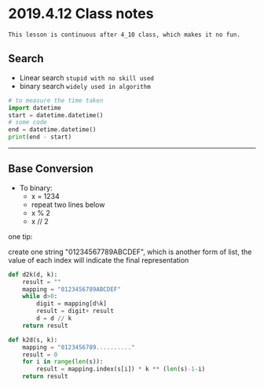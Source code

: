 2019.4.12 Class notes
======

`This lesson is continuous after 4_10 class, which makes it no fun.`

Search
------

* Linear search `stupid with no skill used`
* binary search `widely used in algorithm`

```python
# to measure the time taken
import datetime
start = datetime.datetime()
# some code
end = datetime.datetime()
print(end - start)
```

***

Base Conversion
------

* To binary:
  * x = 1234
  * repeat two lines below
  * x % 2
  * x // 2

one tip:

create one string "01234567789ABCDEF", which is another form of list, the value of each index will indicate the final representation

```python
def d2k(d, k):
    result = ""
    mapping = "0123456789ABCDEF"
    while d>0:
        digit = mapping[d%k]
        result = digit+ result
        d = d // k
    return result

def k2d(s, k):
    mapping = "0123456789.........."
    result = 0
    for i in range(len(s)):
        result = mapping.index(s[i]) * k ** (len(s)-1-i)
    return result
```